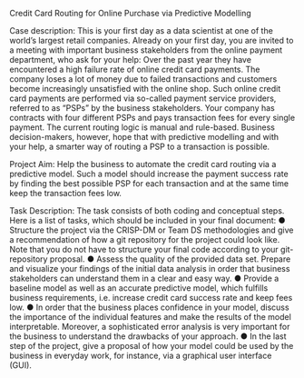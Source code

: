 Credit Card Routing for Online Purchase via Predictive Modelling

Case description: This is your first day as a data scientist at one of the world’s largest retail companies. Already on your first day, you are invited to a meeting with important business stakeholders from the online payment department, who ask for your help: Over the past year they have encountered a high failure rate of online credit card payments. The company loses a lot of money due to failed transactions and customers become increasingly unsatisfied with the online shop. Such online credit card payments are performed via so-called payment service providers, referred to as “PSPs” by the business stakeholders. Your company has contracts with four different PSPs and pays transaction fees for every single payment. The current routing logic is manual and rule-based. Business decision-makers, however, hope that with predictive modelling and with your help, a smarter way of routing a PSP to a transaction is possible.

Project Aim: Help the business to automate the credit card routing via a predictive model. Such a model should increase the payment success rate by finding the best possible PSP for each transaction and at the same time keep the transaction fees low.

Task Description: The task consists of both coding and conceptual steps. Here is a list of tasks, which should be included in your final document: ● Structure the project via the CRISP-DM or Team DS methodologies and give a recommendation of how a git repository for the project could look like. Note that you do not have to structure your final code according to your git-repository proposal. ● Assess the quality of the provided data set. Prepare and visualize your findings of the initial data analysis in order that business stakeholders can understand them in a clear and easy way. ● Provide a baseline model as well as an accurate predictive model, which fulfills business requirements, i.e. increase credit card success rate and keep fees low. ● In order that the business places confidence in your model, discuss the importance of the individual features and make the results of the model interpretable. Moreover, a sophisticated error analysis is very important for the business to understand the drawbacks of your approach. ● In the last step of the project, give a proposal of how your model could be used by the business in everyday work, for instance, via a graphical user interface (GUI).
